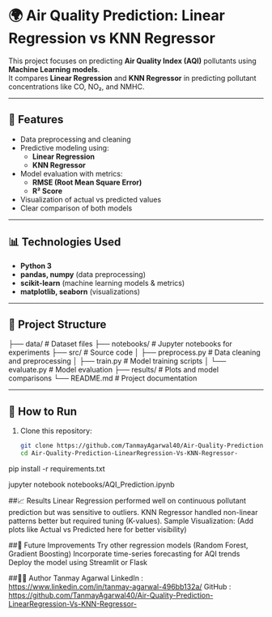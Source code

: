 # 🌍 Air Quality Prediction: Linear Regression vs KNN Regressor

This project focuses on predicting **Air Quality Index (AQI)** pollutants using **Machine Learning models**.  
It compares **Linear Regression** and **KNN Regressor** in predicting pollutant concentrations like CO, NO₂, and NMHC.

---

## 📌 Features
- Data preprocessing and cleaning  
- Predictive modeling using:
  - **Linear Regression**
  - **KNN Regressor**
- Model evaluation with metrics:
  - **RMSE (Root Mean Square Error)**
  - **R² Score**
- Visualization of actual vs predicted values  
- Clear comparison of both models  

---

## 📊 Technologies Used
- **Python 3**
- **pandas, numpy** (data preprocessing)
- **scikit-learn** (machine learning models & metrics)
- **matplotlib, seaborn** (visualizations)

---

## 📂 Project Structure
├── data/ # Dataset files
├── notebooks/ # Jupyter notebooks for experiments
├── src/ # Source code
│ ├── preprocess.py # Data cleaning and preprocessing
│ ├── train.py # Model training scripts
│ └── evaluate.py # Model evaluation
├── results/ # Plots and model comparisons
└── README.md # Project documentation

---

## 🚀 How to Run
1. Clone this repository:
   ```bash
   git clone https://github.com/TanmayAgarwal40/Air-Quality-Prediction-LinearRegression-Vs-KNN-Regressor-.git
   cd Air-Quality-Prediction-LinearRegression-Vs-KNN-Regressor-

pip install -r requirements.txt

jupyter notebook notebooks/AQI_Prediction.ipynb


##📈 Results
Linear Regression performed well on continuous pollutant prediction but was sensitive to outliers.
KNN Regressor handled non-linear patterns better but required tuning (K-values).
Sample Visualization:
(Add plots like Actual vs Predicted here for better visibility)

##🔮 Future Improvements
Try other regression models (Random Forest, Gradient Boosting)
Incorporate time-series forecasting for AQI trends
Deploy the model using Streamlit or Flask

##🧑‍💻 Author
Tanmay Agarwal
LinkedIn : https://www.linkedin.com/in/tanmay-agarwal-496bb132a/
GitHub : https://github.com/TanmayAgarwal40/Air-Quality-Prediction-LinearRegression-Vs-KNN-Regressor-
